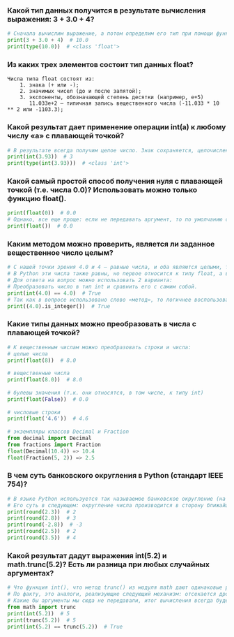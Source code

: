 ### Какой тип данных получится в результате вычисления выражения: 3 + 3.0 + 4?
```python
# Сначала вычислим выражение, а потом определим его тип при помощи функции type().
print(3 + 3.0 + 4)  # 10.0 
print(type(10.0))  # <class 'float'>
```

### Из каких трех элементов состоит тип данных float?
    Числа типа float состоят из:
        1. знака (+ или -);
        2. значимых чисел (до и после запятой);
        3. экспоненты, обозначающей степень десятки (например, е+5)
           11.033e+2 – типичная запись вещественного числа (-11.033 * 10 ** 2 или -1103.3);

### Какой результат дает применение операции int(a) к любому числу «а» с плавающей точкой?
```python
# В результате всегда получим целое число. Знак сохраняется, целочисленная часть остается, а вся дробная часть отрезается.
print(int(3.93))  # 3
print(type(int(3.93)))  # <class 'int'>
```

### Какой самый простой способ получения нуля с плавающей точкой (т.е. числа 0.0)? Использовать можно только функцию float().
```python
print(float(0))  # 0.0
# Однако, все еще проще: если не передавать аргумент, то по умолчанию ставится 0.
print(float())  # 0.0
```

### Каким методом можно проверить, является ли заданное вещественное число целым?
```python
# С нашей точки зрения 4.0 и 4 – равные числа, и оба являются целыми, так как 0 после точки не несет никакой смысловой нагрузки. 
# В Python эти числа также равны, но первое относится к типу float, а второе – к int.
# Для ответа на вопрос можно использовать 2 варианта:
# Преобразовать число в тип int и сравнить его с самим собой.
print(int(4.0) == 4.0)  # True
# Так как в вопросе использовано слово «метод», то логичнее воспользоваться соответствующим методом.
print((4.0).is_integer())  # True
```

### Какие типы данных можно преобразовать в числа с плавающей точкой?
```python
# К вещественным числам можно преобразовать строки и числа:
# целые числа
print(float(8))  # 8.0
    
# вещественные числа
print(float(8.0))  # 8.0
    
# булевы значения (т.к. они относятся, в том числе, к типу int)
print(float(False))  # 0.0
    
# числовые строки
print(float('4.6'))  # 4.6
    
# экземпляры классов Decimal и Fraction
from decimal import Decimal
from fractions import Fraction
float(Decimal(10.4)) => 10.4
float(Fraction(5, 2)) => 2.5
```

### В чем суть банковского округления в Python (стандарт IEEE 754)?
```python
# В языке Python используется так называемое банковское округление (на основании стандарта IEEE 754). 
# Его суть в следующем: округление числа производится в сторону ближайшего значения, а если последняя цифра 5, то в сторону ближайшего четного числа.
print(round(2.3))  # 2
print(round(2.8))  # 3
print(round(-2.8))  # -3
print(round(2.5))  # 2
print(round(3.5))  # 4
```

### Какой результат дадут выражения int(5.2) и math.trunc(5.2)? Есть ли разница при любых случайных аргументах?
```python
# Что функция int(), что метод trunc() из модуля math дают одинаковые результаты. 
# По факту, это аналоги, реализующие следующий механизм: отсекается дробная часть и возвращается целочисленное значение с сохранением знака.
# Какие бы аргументы мы сюда не передавали, итог вычисления всегда будет одинаковым.
from math import trunc
print(int(5.2))  # 5
print(trunc(5.2))  # 5
print(int(5.2) == trunc(5.2))  # True
```
